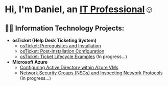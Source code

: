 <h1>Hi, I'm Daniel, an <a href="https://linkedin.com/in/danielarchevald23">IT Professional</a>☺</h1>

<h2>👨‍💻 Information Technology Projects:</h2>

- <b>osTicket (Help Desk Ticketing System)</b>
  - [osTicket: Prerequisites and Installation](https://github.com/KujoKay/osticket-prereqs)
  - [osTicket: Post-Installation Configuration](https://github.com/KujoKay/post-install-config)
  - [osTicket: Ticket Lifecycle Examples](https://github.com/KujoKay/ticket-lifecycle) (In progress...)
- <b>Microsoft Azure</b>
  - [Configuring Active Directory within Azure VMs](https://github.com/KujoKay/configure-ad)
  - [Network Security Groups (NSGs) and Inspecting Network Protocols](https://github.com/KujoKay/azure-network-protocols) (In progress...)
